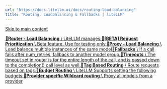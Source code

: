 ```yaml
---
url: "https://docs.litellm.ai/docs/routing-load-balancing"
title: "Routing, Loadbalancing & Fallbacks | liteLLM"
---
```


[Skip to main content](https://docs.litellm.ai/docs/routing-load-balancing#__docusaurus_skipToContent_fallback)

[**📄️Router - Load Balancing** \\
LiteLLM manages:](https://docs.litellm.ai/docs/routing)[**📄️\[BETA\] Request Prioritization** \\
Beta feature. Use for testing only.](https://docs.litellm.ai/docs/scheduler)[**📄️Proxy - Load Balancing** \\
Load balance multiple instances of the same model](https://docs.litellm.ai/docs/proxy/load_balancing)[**📄️Fallbacks** \\
If a call fails after num\_retries, fallback to another model group.](https://docs.litellm.ai/docs/proxy/reliability)[**📄️Timeouts** \\
The timeout set in router is for the entire length of the call, and is passed down to the completion() call level as well.](https://docs.litellm.ai/docs/proxy/timeout)[**📄️Tag Based Routing** \\
Route requests based on tags.](https://docs.litellm.ai/docs/proxy/tag_routing)[**📄️Budget Routing** \\
LiteLLM Supports setting the following budgets:](https://docs.litellm.ai/docs/proxy/provider_budget_routing)[**📄️Provider specific Wildcard routing** \\
Proxy all models from a provider](https://docs.litellm.ai/docs/wildcard_routing)